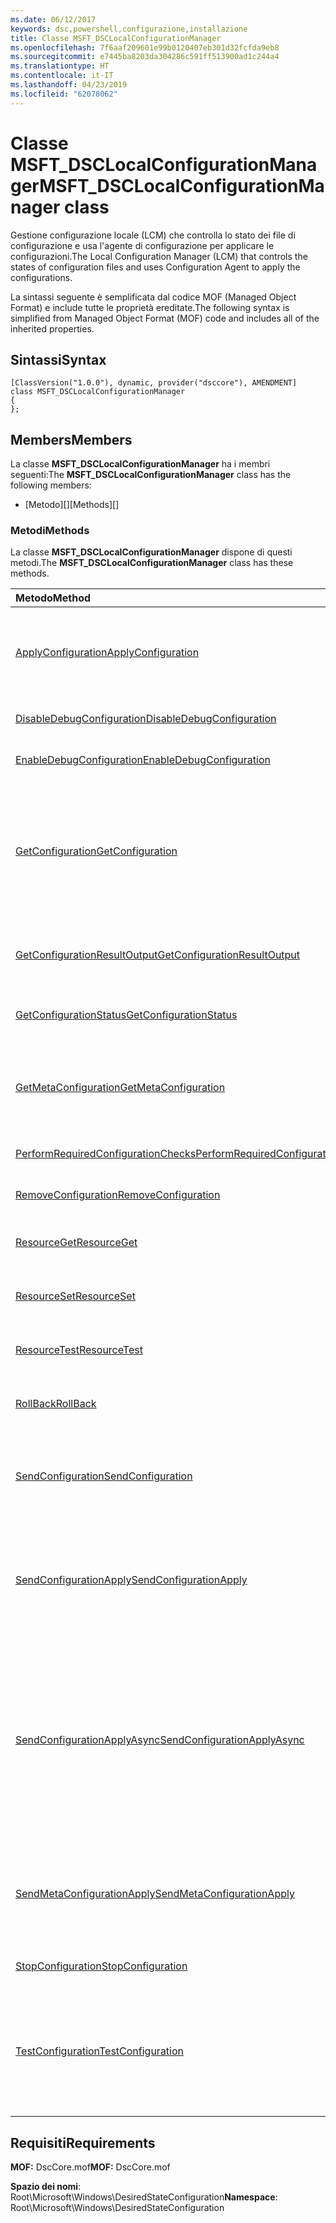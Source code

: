 ```yaml
---
ms.date: 06/12/2017
keywords: dsc,powershell,configurazione,installazione
title: Classe MSFT_DSCLocalConfigurationManager
ms.openlocfilehash: 7f6aaf209601e99b0120407eb301d32fcfda9eb8
ms.sourcegitcommit: e7445ba8203da304286c591ff513900ad1c244a4
ms.translationtype: HT
ms.contentlocale: it-IT
ms.lasthandoff: 04/23/2019
ms.locfileid: "62078062"
---
```

# <a name="msftdsclocalconfigurationmanager-class"></a><span data-ttu-id="83e55-103">Classe MSFT_DSCLocalConfigurationManager</span><span class="sxs-lookup"><span data-stu-id="83e55-103">MSFT_DSCLocalConfigurationManager class</span></span>

<span data-ttu-id="83e55-104">Gestione configurazione locale (LCM) che controlla lo stato dei file di configurazione e usa l'agente di configurazione per applicare le configurazioni.</span><span class="sxs-lookup"><span data-stu-id="83e55-104">The Local Configuration Manager (LCM) that controls the states of configuration files and uses Configuration Agent to apply the configurations.</span></span>

<span data-ttu-id="83e55-105">La sintassi seguente è semplificata dal codice MOF (Managed Object Format) e include tutte le proprietà ereditate.</span><span class="sxs-lookup"><span data-stu-id="83e55-105">The following syntax is simplified from Managed Object Format (MOF) code and includes all of the inherited properties.</span></span>

## <a name="syntax"></a><span data-ttu-id="83e55-106">Sintassi</span><span class="sxs-lookup"><span data-stu-id="83e55-106">Syntax</span></span>

```
[ClassVersion("1.0.0"), dynamic, provider("dsccore"), AMENDMENT]
class MSFT_DSCLocalConfigurationManager
{
};
```

## <a name="members"></a><span data-ttu-id="83e55-107">Members</span><span class="sxs-lookup"><span data-stu-id="83e55-107">Members</span></span>

<span data-ttu-id="83e55-108">La classe **MSFT_DSCLocalConfigurationManager** ha i membri seguenti:</span><span class="sxs-lookup"><span data-stu-id="83e55-108">The **MSFT_DSCLocalConfigurationManager** class has the following members:</span></span>

- <span data-ttu-id="83e55-109">[Metodo][]</span><span class="sxs-lookup"><span data-stu-id="83e55-109">[Methods][]</span></span>

### <a name="methods"></a><span data-ttu-id="83e55-110">Metodi</span><span class="sxs-lookup"><span data-stu-id="83e55-110">Methods</span></span>

<span data-ttu-id="83e55-111">La classe **MSFT_DSCLocalConfigurationManager** dispone di questi metodi.</span><span class="sxs-lookup"><span data-stu-id="83e55-111">The **MSFT_DSCLocalConfigurationManager** class has these methods.</span></span>

|<span data-ttu-id="83e55-112">Metodo</span><span class="sxs-lookup"><span data-stu-id="83e55-112">Method</span></span> |<span data-ttu-id="83e55-113">Description</span><span class="sxs-lookup"><span data-stu-id="83e55-113">Description</span></span> |
|:--- |:---|
| [<span data-ttu-id="83e55-114">ApplyConfiguration</span><span class="sxs-lookup"><span data-stu-id="83e55-114">ApplyConfiguration</span></span>](msft-dsclocalconfigurationmanager-applyconfiguration.md)| <span data-ttu-id="83e55-115">Usa l'agente di configurazione per applicare la configurazione in sospeso.</span><span class="sxs-lookup"><span data-stu-id="83e55-115">Uses the Configuration Agent to apply the configuration that is pending.</span></span>|
| [<span data-ttu-id="83e55-116">DisableDebugConfiguration</span><span class="sxs-lookup"><span data-stu-id="83e55-116">DisableDebugConfiguration</span></span>](msft-dsclocalconfigurationmanager-disabledebugconfiguration.md)| <span data-ttu-id="83e55-117">Disabilita il debug delle risorse DSC.</span><span class="sxs-lookup"><span data-stu-id="83e55-117">Disables DSC resource debugging.</span></span>|
| [<span data-ttu-id="83e55-118">EnableDebugConfiguration</span><span class="sxs-lookup"><span data-stu-id="83e55-118">EnableDebugConfiguration</span></span>](msft-dsclocalconfigurationmanager-enabledebugconfiguration.md)| <span data-ttu-id="83e55-119">Abilita il debug delle risorse DSC.</span><span class="sxs-lookup"><span data-stu-id="83e55-119">Enables DSC resource debugging.</span></span>|
| [<span data-ttu-id="83e55-120">GetConfiguration</span><span class="sxs-lookup"><span data-stu-id="83e55-120">GetConfiguration</span></span>](msft-dsclocalconfigurationmanager-getconfiguration.md)| <span data-ttu-id="83e55-121">Invia il documento di configurazione al nodo gestito e usa il metodo **Get** dell'agente di configurazione per applicare la configurazione.</span><span class="sxs-lookup"><span data-stu-id="83e55-121">Sends the configuration document to the managed node and uses the **Get** method of the Configuration Agent to apply the configuration.</span></span>|
| [<span data-ttu-id="83e55-122">GetConfigurationResultOutput</span><span class="sxs-lookup"><span data-stu-id="83e55-122">GetConfigurationResultOutput</span></span>](msft-dsclocalconfigurationmanager-getconfigurationresultoutput.md)| <span data-ttu-id="83e55-123">Ottiene l'output dell'agente di configurazione relativo a un processo specifico.</span><span class="sxs-lookup"><span data-stu-id="83e55-123">Gets the Configuration Agent output relating to a specific job.</span></span>|
| [<span data-ttu-id="83e55-124">GetConfigurationStatus</span><span class="sxs-lookup"><span data-stu-id="83e55-124">GetConfigurationStatus</span></span>](msft-dsclocalconfigurationmanager-getconfigurationstatus.md)| <span data-ttu-id="83e55-125">Ottenere la cronologia dello stato della configurazione.</span><span class="sxs-lookup"><span data-stu-id="83e55-125">Get the configuration status history.</span></span>|
| [<span data-ttu-id="83e55-126">GetMetaConfiguration</span><span class="sxs-lookup"><span data-stu-id="83e55-126">GetMetaConfiguration</span></span>](msft-dsclocalconfigurationmanager-getmetaconfiguration.md)| <span data-ttu-id="83e55-127">Ottiene le impostazioni di Gestione configurazione locale usate per controllare l'agente di configurazione.</span><span class="sxs-lookup"><span data-stu-id="83e55-127">Gets the LCM settings that are used to control Configuration Agent.</span></span>|
| [<span data-ttu-id="83e55-128">PerformRequiredConfigurationChecks</span><span class="sxs-lookup"><span data-stu-id="83e55-128">PerformRequiredConfigurationChecks</span></span>](msft-dsclocalconfigurationmanager-performrequiredconfigurationchecks.md)| <span data-ttu-id="83e55-129">Avvia una verifica di coerenza.</span><span class="sxs-lookup"><span data-stu-id="83e55-129">Starts the consistency check.</span></span>|
| [<span data-ttu-id="83e55-130">RemoveConfiguration</span><span class="sxs-lookup"><span data-stu-id="83e55-130">RemoveConfiguration</span></span>](msft-dsclocalconfigurationmanager-removeconfiguration.md)| <span data-ttu-id="83e55-131">Rimuove i file di configurazione.</span><span class="sxs-lookup"><span data-stu-id="83e55-131">Removes the configuration files.</span></span>|
| [<span data-ttu-id="83e55-132">ResourceGet</span><span class="sxs-lookup"><span data-stu-id="83e55-132">ResourceGet</span></span>](msft-dsclocalconfigurationmanager-resourceget.md)| <span data-ttu-id="83e55-133">Chiama direttamente il metodo di **Get** di una risorsa DSC.</span><span class="sxs-lookup"><span data-stu-id="83e55-133">Directly calls the **Get** method of a DSC resource.</span></span>|
| [<span data-ttu-id="83e55-134">ResourceSet</span><span class="sxs-lookup"><span data-stu-id="83e55-134">ResourceSet</span></span>](msft-dsclocalconfigurationmanager-resourceset.md)| <span data-ttu-id="83e55-135">Chiama direttamente il metodo di **Set** di una risorsa DSC.</span><span class="sxs-lookup"><span data-stu-id="83e55-135">Directly calls the **Set** method of a DSC resource.</span></span>|
| [<span data-ttu-id="83e55-136">ResourceTest</span><span class="sxs-lookup"><span data-stu-id="83e55-136">ResourceTest</span></span>](msft-dsclocalconfigurationmanager-resourcetest.md)| <span data-ttu-id="83e55-137">Chiama direttamente il metodo di **Test** di una risorsa DSC.</span><span class="sxs-lookup"><span data-stu-id="83e55-137">Directly calls the **Test** method of a DSC resource.</span></span>|
| [<span data-ttu-id="83e55-138">RollBack</span><span class="sxs-lookup"><span data-stu-id="83e55-138">RollBack</span></span>](msft-dsclocalconfigurationmanager-rollback.md)| <span data-ttu-id="83e55-139">Esegue il rollback di una configurazione precedente.</span><span class="sxs-lookup"><span data-stu-id="83e55-139">Rolls back to a previous configuration.</span></span>|
| [<span data-ttu-id="83e55-140">SendConfiguration</span><span class="sxs-lookup"><span data-stu-id="83e55-140">SendConfiguration</span></span>](msft-dsclocalconfigurationmanager-sendconfiguration.md)| <span data-ttu-id="83e55-141">Invia il documento di configurazione al nodo gestito e lo salva come modifica in sospeso.</span><span class="sxs-lookup"><span data-stu-id="83e55-141">Sends the configuration document to the managed node and saves it as a pending change.</span></span>|
| [<span data-ttu-id="83e55-142">SendConfigurationApply</span><span class="sxs-lookup"><span data-stu-id="83e55-142">SendConfigurationApply</span></span>](msft-dsclocalconfigurationmanager-sendconfigurationapply.md)| <span data-ttu-id="83e55-143">Invia il documento di configurazione al nodo gestito e usa l'agente di configurazione per applicare la configurazione.</span><span class="sxs-lookup"><span data-stu-id="83e55-143">Sends the configuration document to the managed node and uses the Configuration Agent to apply the configuration.</span></span>|
| [<span data-ttu-id="83e55-144">SendConfigurationApplyAsync</span><span class="sxs-lookup"><span data-stu-id="83e55-144">SendConfigurationApplyAsync</span></span>](msft-dsclocalconfigurationmanager-sendconfigurationapplyasync.md)| <span data-ttu-id="83e55-145">Inviare il documento di configurazione per il nodo gestito e iniziare a usare l'agente di configurazione per applicare la configurazione.</span><span class="sxs-lookup"><span data-stu-id="83e55-145">Send the configuration document to the managed node and start using the Configuration Agent to apply the configuration.</span></span> <span data-ttu-id="83e55-146">Usare GetConfigurationResultOutput per recuperare l'output dei risultati.</span><span class="sxs-lookup"><span data-stu-id="83e55-146">Use GetConfigurationResultOutput to retrieve result output.</span></span>|
| [<span data-ttu-id="83e55-147">SendMetaConfigurationApply</span><span class="sxs-lookup"><span data-stu-id="83e55-147">SendMetaConfigurationApply</span></span>](msft-dsclocalconfigurationmanager-sendmetaconfigurationapply.md)| <span data-ttu-id="83e55-148">Configura le impostazioni di Gestione configurazione locale usate per controllare l'agente di configurazione.</span><span class="sxs-lookup"><span data-stu-id="83e55-148">Sets the LCM settings that are used to control the Configuration Agent.</span></span>|
| [<span data-ttu-id="83e55-149">StopConfiguration</span><span class="sxs-lookup"><span data-stu-id="83e55-149">StopConfiguration</span></span>](msft-dsclocalconfigurationmanager-stopconfiguration.md)| <span data-ttu-id="83e55-150">Arresta la configurazione in corso.</span><span class="sxs-lookup"><span data-stu-id="83e55-150">Stops the configuration that is in progress.</span></span>|
| [<span data-ttu-id="83e55-151">TestConfiguration</span><span class="sxs-lookup"><span data-stu-id="83e55-151">TestConfiguration</span></span>](msft-dsclocalconfigurationmanager-testconfiguration.md)| <span data-ttu-id="83e55-152">Consente di inviare il documento di configurazione al nodo gestito e verificare la configurazione corrente sulla base del documento.</span><span class="sxs-lookup"><span data-stu-id="83e55-152">Sends the configuration document to the managed node and verifies the current configuration against the document.</span></span>|

## <a name="requirements"></a><span data-ttu-id="83e55-153">Requisiti</span><span class="sxs-lookup"><span data-stu-id="83e55-153">Requirements</span></span>

<span data-ttu-id="83e55-154">**MOF:** DscCore.mof</span><span class="sxs-lookup"><span data-stu-id="83e55-154">**MOF:** DscCore.mof</span></span>

<span data-ttu-id="83e55-155">**Spazio dei nomi**: Root\Microsoft\Windows\DesiredStateConfiguration</span><span class="sxs-lookup"><span data-stu-id="83e55-155">**Namespace**: Root\Microsoft\Windows\DesiredStateConfiguration</span></span>